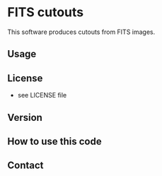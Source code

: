 FITS cutouts
============

This software produces cutouts from FITS images.

## Usage

## License

* see LICENSE file

## Version

## How to use this code

## Contact
